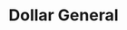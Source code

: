 ---
title: "Dollar General"
url: /pine-bluff/dollar-general-east-harding-avenue/
shop: variety store
---